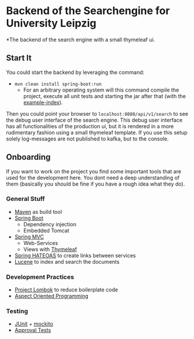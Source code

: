 # Backend of the Searchengine for University Leipzig

*The backend of the search engine with a small thymeleaf ui.

## Start It

You could start the backend by leveraging the command:
* `mvn clean install spring-boot:run`
  * For an arbitrary operating system will this command compile the project, execute all unit tests and starting the jar after that (with the [example-index](../example_indices/lips_informatik_uni_leipzig)).

Then you could point your browser to `localhost:8080/api/v1/search` to see the debug user interface of the search engine.
This debug user interface has all functionalities of the production ui, but it is rendered in a more rudimentary fashion using a small thymeleaf template.
If you use this setup solely log-messages are not published to kafka, but to the console.

## Onboarding

If you want to work on the project you find some important tools that are used for the development here.
You dont need a deep understanding of them (basically you should be fine if you have a rough idea what they do).

### General Stuff

* [Maven](https://maven.apache.org/) as build tool
* [Spring Boot](https://projects.spring.io/spring-boot/)
  * Dependency injection
  * Embedded Tomcat
* [Spring MVC](https://spring.io/guides/gs/serving-web-content/)
  * Web-Services
  * Views with [Thymeleaf](http://www.thymeleaf.org/doc/tutorials/2.1/thymeleafspring.html)
* [Spring HATEOAS](http://projects.spring.io/spring-hateoas/) to create links between services
* [Lucene](https://lucene.apache.org/core/) to index and search the documents

### Development Practices

* [Project Lombok](https://projectlombok.org/) to reduce boilerplate code
* [Aspect Oriented Programming](https://en.wikipedia.org/wiki/Aspect-oriented_programming)

### Testing

* [JUnit](http://junit.org/junit4/) + [mockito](http://site.mockito.org/)
* [Approval Tests](https://github.com/approvals/ApprovalTests.Java)
